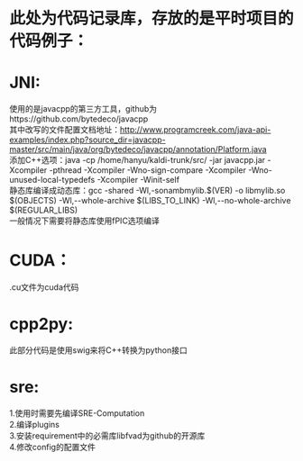 此处为代码记录库，存放的是平时项目的代码例子：
=============================================
JNI:
============================================
使用的是javacpp的第三方工具，github为https://github.com/bytedeco/javacpp<br>
	其中改写的文件配置文档地址：http://www.programcreek.com/java-api-examples/index.php?source_dir=javacpp-master/src/main/java/org/bytedeco/javacpp/annotation/Platform.java <br>
	添加C++选项：java -cp /home/hanyu/kaldi-trunk/src/ -jar javacpp.jar  -Xcompiler -pthread -Xcompiler -Wno-sign-compare -Xcompiler -Wno-unused-local-typedefs -Xcompiler -Winit-self<br>
	静态库编译成动态库：gcc -shared -Wl,-sonambmylib.$(VER) -o libmylib.so $(OBJECTS)  -Wl,--whole-archive $(LIBS_TO_LINK) -Wl,--no-whole-archive  $(REGULAR_LIBS)<br>
	一般情况下需要将静态库使用fPIC选项编译<br>

CUDA：
=============================================
.cu文件为cuda代码

cpp2py:
=============================================
此部分代码是使用swig来将C++转换为python接口

sre:
=============================================
1.使用时需要先编译SRE-Computation<br>
2.编译plugins<br>
3.安装requirement中的必需库libfvad为github的开源库<br>
4.修改config的配置文件
